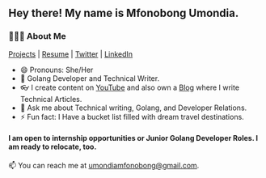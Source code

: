 ## Hey there! My name is Mfonobong Umondia. 
### 👨🏻‍💻 About Me

[Projects](mfonobong.dev) | [Resume](https://drive.google.com/drive/folders/1obEgfmF7f-hMTLq0ltqMhEISOzriC1U3?usp=drive_link) | [Twitter](https://x.com/the_ladybella) | [LinkedIn](https://www.linkedin.com/in/bellamfonobong/)

- 😄 Pronouns: She/Her
- 🌱 Golang Developer and Technical Writer.
- 👓 I create content on [YouTube](https://www.youtube.com/@mfonobong) and also own a [Blog](https://mfonobong.hashnode.dev/) where I write Technical Articles.
- 💬 Ask me about Technical writing, Golang, and Developer Relations.
- ⚡ Fun fact: I Have a bucket list filled with dream travel destinations.

#### I am open to internship opportunities or Junior Golang Developer Roles. I am ready to relocate, too. 

📫 You can reach me at umondiamfonobong@gmail.com.

<!--
**mfonobongd/mfonobongd** is a ✨ _special_ ✨ repository because its `README.md` (this file) appears on your GitHub profile.


Here are some ideas to get you started:

- 🔭 I’m currently working on ...
- 🌱 I’m currently learning ...
- 👯 I’m looking to collaborate on ...
- 🤔 I’m looking for help with ...
- 💬 Ask me about ...
- 📫 How to reach me: ...
- 😄 Pronouns: ...
- ⚡ Fun fact: ...
-->
